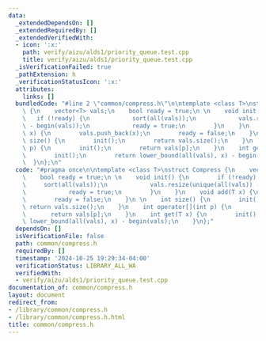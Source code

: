 ```yaml
---
data:
  _extendedDependsOn: []
  _extendedRequiredBy: []
  _extendedVerifiedWith:
  - icon: ':x:'
    path: verify/aizu/alds1/priority_queue.test.cpp
    title: verify/aizu/alds1/priority_queue.test.cpp
  _isVerificationFailed: true
  _pathExtension: h
  _verificationStatusIcon: ':x:'
  attributes:
    links: []
  bundledCode: "#line 2 \"common/compress.h\"\n\ntemplate <class T>\nstruct Compress\
    \ {\n    vector<T> vals;\n    bool ready = true;\n \n    void init() {\n     \
    \   if (!ready) {\n            sort(all(vals));\n            vals.resize(unique(all(vals))\
    \ - begin(vals));\n            ready = true;\n        }\n    }\n    void add(T\
    \ x) {\n        vals.push_back(x);\n        ready = false;\n    }\n \n    int\
    \ size() {\n        init();\n        return vals.size();\n    }\n    int operator[](int\
    \ p) {\n        init();\n        return vals[p];\n    }\n    int get(T x) {\n\
    \        init();\n        return lower_bound(all(vals), x) - begin(vals);\n  \
    \  }\n};\n"
  code: "#pragma once\n\ntemplate <class T>\nstruct Compress {\n    vector<T> vals;\n\
    \    bool ready = true;\n \n    void init() {\n        if (!ready) {\n       \
    \     sort(all(vals));\n            vals.resize(unique(all(vals)) - begin(vals));\n\
    \            ready = true;\n        }\n    }\n    void add(T x) {\n        vals.push_back(x);\n\
    \        ready = false;\n    }\n \n    int size() {\n        init();\n       \
    \ return vals.size();\n    }\n    int operator[](int p) {\n        init();\n \
    \       return vals[p];\n    }\n    int get(T x) {\n        init();\n        return\
    \ lower_bound(all(vals), x) - begin(vals);\n    }\n};"
  dependsOn: []
  isVerificationFile: false
  path: common/compress.h
  requiredBy: []
  timestamp: '2024-10-25 19:29:34-04:00'
  verificationStatus: LIBRARY_ALL_WA
  verifiedWith:
  - verify/aizu/alds1/priority_queue.test.cpp
documentation_of: common/compress.h
layout: document
redirect_from:
- /library/common/compress.h
- /library/common/compress.h.html
title: common/compress.h
---
```

